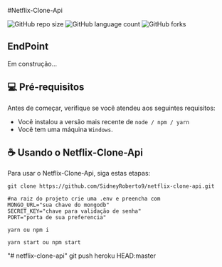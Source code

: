 #Netflix-Clone-Api

<!---Esses são exemplos. Veja https://shields.io para outras pessoas ou para personalizar este conjunto de escudos. Você pode querer incluir dependências, status do projeto e informações de licença aqui--->

![GitHub repo size](https://img.shields.io/github/repo-size/SidneyRoberto9/netflix-clone-api?style=for-the-badge)
![GitHub language count](https://img.shields.io/github/languages/count/SidneyRoberto9/netflix-clone-api?style=for-the-badge)
![GitHub forks](https://img.shields.io/github/forks/SidneyRoberto9/netflix-clone-api?style=for-the-badge)

## EndPoint

Em construção...

## 💻 Pré-requisitos

Antes de começar, verifique se você atendeu aos seguintes requisitos:

<!---Estes são apenas requisitos de exemplo. Adicionar, duplicar ou remover conforme necessário--->

- Você instalou a versão mais recente de `node / npm / yarn`
- Você tem uma máquina `Windows`.

## ☕ Usando o Netflix-Clone-Api

Para usar o Netflix-Clone-Api, siga estas etapas:

```
git clone https://github.com/SidneyRoberto9/netflix-clone-api.git

#na raiz do projeto crie uma .env e preencha com
MONGO_URL="sua chave do mongodb"
SECRET_KEY="chave para validação de senha"
PORT="porta de sua preferencia"

yarn ou npm i

yarn start ou npm start
```

"# netflix-clone-api"
git push heroku HEAD:master
